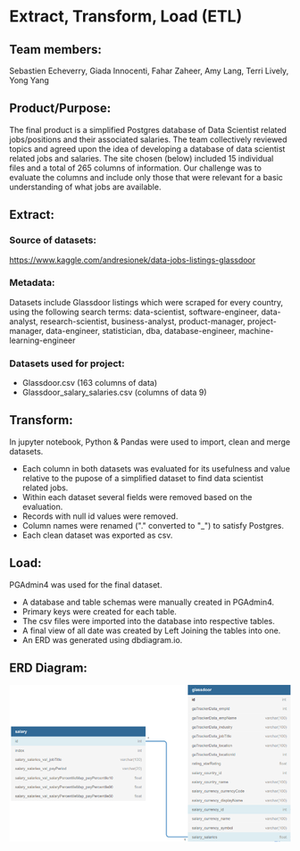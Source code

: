 # Extract, Transform, Load (ETL)

## Team members:
Sebastien Echeverry, Giada Innocenti, Fahar Zaheer, Amy Lang, Terri Lively, Yong Yang

## Product/Purpose:
The final product is a simplified Postgres database of Data Scientist related jobs/positions and their associated salaries. The team collectively reviewed topics and agreed upon the idea of developing a database of data scientist related jobs and salaries. The site chosen (below) included 15 individual files and a total of 265 columns of information. Our challenge was to evaluate the columns and include only those that were relevant for a basic understanding of what jobs are available.

## Extract:

### Source of datasets: 
https://www.kaggle.com/andresionek/data-jobs-listings-glassdoor

### Metadata:
Datasets include Glassdoor listings which were scraped for every country, using the following search terms: data-scientist, software-engineer, data-analyst, research-scientist, business-analyst, product-manager, project-manager, data-engineer, statistician, dba, database-engineer, machine-learning-engineer

### Datasets used for project:
* 	Glassdoor.csv (163 columns of data)
* 	Glassdoor_salary_salaries.csv (columns of data 9)

## Transform:
In jupyter notebook, Python & Pandas were used to import, clean and merge datasets.
*	Each column in both datasets was evaluated for its usefulness and value relative to the pupose of a simplified dataset to find data scientist related jobs. 
*	Within each dataset several fields were removed based on the evaluation.
*	Records with null id values were removed.
* 	Column names were renamed ("." converted to "_") to satisfy Postgres.
*	Each clean dataset was exported as csv.

## Load:
PGAdmin4 was used for the final dataset. 
*	A database and table schemas were manually created in PGAdmin4.
*	Primary keys were created for each table.
*	The csv files were imported into the database into respective tables.
*	A final view of all date was created by Left Joining the tables into one.
*	An ERD was generated using dbdiagram.io.

## ERD Diagram:
![](image.png)

